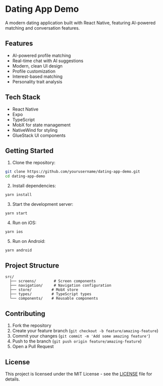 # Dating App Demo

A modern dating application built with React Native, featuring AI-powered matching and conversation features.

## Features

- AI-powered profile matching
- Real-time chat with AI suggestions
- Modern, clean UI design
- Profile customization
- Interest-based matching
- Personality trait analysis

## Tech Stack

- React Native
- Expo
- TypeScript
- MobX for state management
- NativeWind for styling
- GlueStack UI components

## Getting Started

1. Clone the repository:

```bash
git clone https://github.com/yourusername/dating-app-demo.git
cd dating-app-demo
```

2. Install dependencies:

```bash
yarn install
```

3. Start the development server:

```bash
yarn start
```

4. Run on iOS:

```bash
yarn ios
```

5. Run on Android:

```bash
yarn android
```

## Project Structure

```
src/
  ├── screens/        # Screen components
  ├── navigation/     # Navigation configuration
  ├── store/         # MobX store
  ├── types/         # TypeScript types
  └── components/    # Reusable components
```

## Contributing

1. Fork the repository
2. Create your feature branch (`git checkout -b feature/amazing-feature`)
3. Commit your changes (`git commit -m 'Add some amazing feature'`)
4. Push to the branch (`git push origin feature/amazing-feature`)
5. Open a Pull Request

## License

This project is licensed under the MIT License - see the [LICENSE](LICENSE) file for details.
